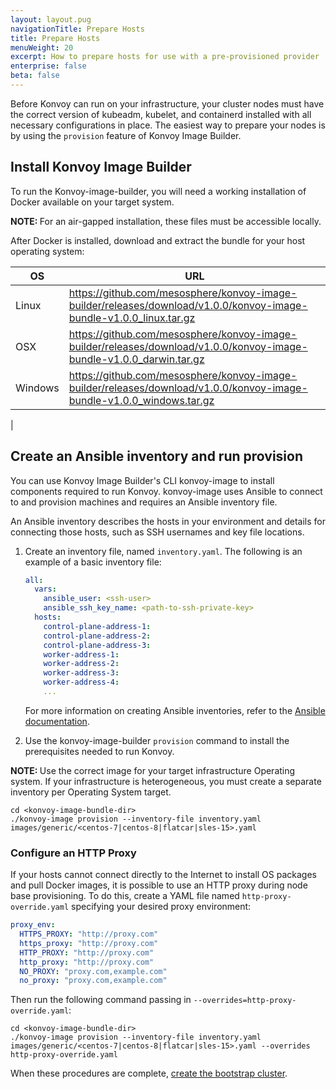 ```yaml
---
layout: layout.pug
navigationTitle: Prepare Hosts
title: Prepare Hosts
menuWeight: 20
excerpt: How to prepare hosts for use with a pre-provisioned provider
enterprise: false
beta: false
---
```


<!-- markdownlint-disable MD034 -->

Before Konvoy can run on your infrastructure, your cluster nodes must have the correct version of kubeadm, kubelet, and containerd installed with all necessary configurations in place. The easiest way to prepare your nodes is by using the `provision` feature of Konvoy Image Builder.

## Install Konvoy Image Builder

To run the Konvoy-image-builder, you will need a working installation of Docker available on your target system.

<p class="message--note"><strong>NOTE: </strong>For an air-gapped installation, these files must be accessible locally.</p>

After Docker is installed, download and extract the bundle for your host operating system:

| OS        |   URL        |
------------|--------------|
| Linux     | https://github.com/mesosphere/konvoy-image-builder/releases/download/v1.0.0/konvoy-image-bundle-v1.0.0_linux.tar.gz             |
| OSX       | https://github.com/mesosphere/konvoy-image-builder/releases/download/v1.0.0/konvoy-image-bundle-v1.0.0_darwin.tar.gz             |
| Windows   | https://github.com/mesosphere/konvoy-image-builder/releases/download/v1.0.0/konvoy-image-bundle-v1.0.0_windows.tar.gz         |
|

## Create an Ansible inventory and run provision

You can use Konvoy Image Builder's CLI konvoy-image to install components required to run Konvoy. konvoy-image uses Ansible to connect to and provision machines and requires an Ansible inventory file.

An Ansible inventory describes the hosts in your environment and details for connecting those hosts, such as SSH usernames and key file locations.

1.  Create an inventory file, named `inventory.yaml`. The following is an example of a basic inventory file:

    ```yaml
    all:
      vars:
        ansible_user: <ssh-user>
        ansible_ssh_key_name: <path-to-ssh-private-key>
      hosts:
        control-plane-address-1:
        control-plane-address-2:
        control-plane-address-3:
        worker-address-1:
        worker-address-2:
        worker-address-3:
        worker-address-4:
        ...
    ```

    For more information on creating Ansible inventories, refer to the [Ansible documentation](https://docs.ansible.com/ansible/latest/user_guide/intro_inventory.html).

1.  Use the konvoy-image-builder `provision` command to install the prerequisites needed to run Konvoy.

<p class="message--note"><strong>NOTE: </strong>Use the correct image for your target infrastructure Operating system. If your infrastructure is heterogeneous, you must create a separate inventory per Operating System target.</p>

```shell
cd <konvoy-image-bundle-dir>
./konvoy-image provision --inventory-file inventory.yaml images/generic/<centos-7|centos-8|flatcar|sles-15>.yaml
```

### Configure an HTTP Proxy

If your hosts cannot connect directly to the Internet to install OS packages and pull Docker images, it is possible to use an HTTP proxy during node base provisioning.
To do this, create a YAML file named `http-proxy-override.yaml` specifying your desired proxy environment:

```yaml
proxy_env:
  HTTPS_PROXY: "http://proxy.com"
  https_proxy: "http://proxy.com"
  HTTP_PROXY: "http://proxy.com"
  http_proxy: "http://proxy.com"
  NO_PROXY: "proxy.com,example.com"
  no_proxy: "proxy.com,example.com"
```

Then run the following command passing in `--overrides=http-proxy-override.yaml`:

```shell
cd <konvoy-image-bundle-dir>
./konvoy-image provision --inventory-file inventory.yaml images/generic/<centos-7|centos-8|flatcar|sles-15>.yaml --overrides http-proxy-override.yaml
```

When these procedures are complete, [create the bootstrap cluster](../bootstrap).
